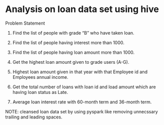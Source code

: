 # Analysis on loan data set using hive

Problem Statement

1. Find the list of people with grade “B” who have taken loan.

2. Find the list of people having interest more than 1000.

3. Find the list of people having loan amount more than 1000.

4. Get the highest loan amount given to grade users (A-G).

5. Highest loan amount given in that year with that Employee id and Employees annual income.

6. Get the total number of loans with loan id and load amount which are having loan status as Late.

7. Average loan interest rate with 60-month term and 36-month term.


NOTE: cleansed loan data set by using pyspark like removing unnecssary trailing and leading spaces.
